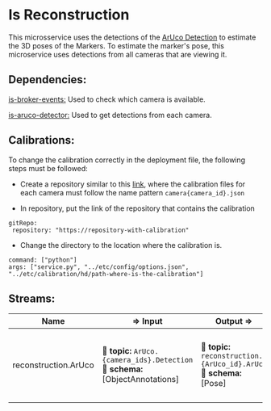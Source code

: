 # Is Reconstruction

This microsservice uses the detections of the [ArUco Detection](https://github.com/labviros/is-aruco-detector) to estimate the 3D poses of the Markers. To estimate the marker's pose, this microservice uses detections from all cameras that are viewing it.

## Dependencies:

[is-broker-events:](https://github.com/labviros/is-broker-events) Used to check which camera is available.

[is-aruco-detector:](https://github.com/labviros/is-aruco-detector) Used to get detections from each camera.

## Calibrations:

To change the calibration correctly in the deployment file, the following steps must be followed:

- Create a repository similar to this [link](https://github.com/vinihernech/camera-calibrations), where the calibration files for each camera must follow the name pattern `camera{camera_id}.json`

- In repository, put the link of the repository that contains the calibration

 ``` 
gitRepo:
  repository: "https://repository-with-calibration"
 ```
 - Change the directory to the location where the calibration is.
 
 ``` 
command: ["python"]
args: ["service.py", "../etc/config/options.json", "../etc/calibration/hd/path-where-is-the-calibration"]
 ```

## Streams:

| Name | ⇒ Input | Output  ⇒ | Description |
| ---- | ------- | --------- | ----------- |
| reconstruction.ArUco | :incoming_envelope: **topic:** `ArUco.{camera_ids}.Detection` <br> :gem: **schema:** [ObjectAnnotations] | :incoming_envelope: **topic:**  `reconstruction.{ArUco_id}.ArUco` <br> :gem: **schema:** [Pose] | Uses ArUco detector detections to estimate ArUco marker pose. |

